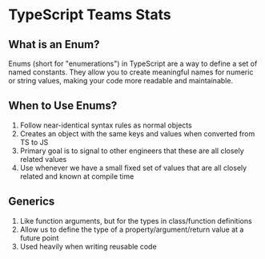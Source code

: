 # TypeScript Teams Stats

## What is an Enum?

Enums (short for "enumerations") in TypeScript are a way to define a set of named constants. They allow you to create meaningful names for numeric or string values, making your code more readable and maintainable.

## When to Use Enums?

1. Follow near-identical syntax rules as normal objects
2. Creates an object with the same keys and values when converted from TS to JS
3. Primary goal is to signal to other engineers that these are all closely related values
4. Use whenever we have a small fixed set of values that are all closely related and known at compile time

## Generics

1. Like function arguments, but for the types in class/function definitions
2. Allow us to define the type of a property/argument/return value at a future point
3. Used heavily when writing reusable code
